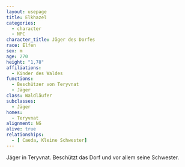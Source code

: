 ```yaml
---
layout: usepage
title: Elkhazel
categories:
  - character
  - NPC
character_title: Jäger des Dorfes
race: Elfen
sex: m
age: 270
height: "1,78"
affiliations:
  - Kinder des Waldes
functions:
  - Beschützer von Teryvnat
  - Jäger
class: Waldläufer
subclasses:
  - Jäger
homes:
  - Teryvnat
alignment: NG
alive: true
relationships:
  - [ Caeda, Kleine Schwester]
---
```


Jäger in Teryvnat. Beschützt das Dorf und vor allem seine Schwester.